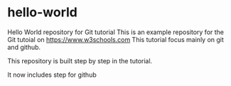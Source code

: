 # hello-world
Hello World repository for Git tutorial
This is an example repository for the Git tutoial on https://www.w3schools.com
This tutorial focus mainly on git and github.

This repository is built step by step in the tutorial.

It now includes step for github
